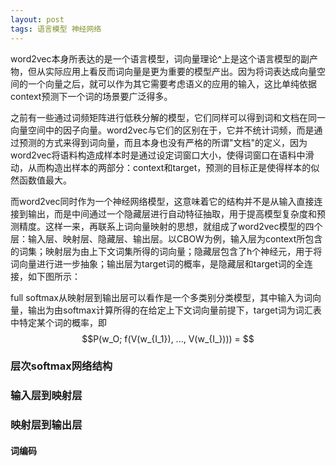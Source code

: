 ```yaml
---
layout: post
tags: 语言模型 神经网络
---
```


word2vec本身所表达的是一个语言模型，词向量理论^上是这个语言模型的副产物，但从实际应用上看反而词向量是更为重要的模型产出。因为将词表达成向量空间的一个向量之后，就可以作为其它需要考虑语义的应用的输入，这比单纯依据context预测下一个词的场景要广泛得多。

之前有一些通过词频矩阵进行低秩分解的模型，它们同样可以得到词和文档在同一向量空间中的因子向量。word2vec与它们的区别在于，它并不统计词频，而是通过预测的方式来得到词向量，而且本身也没有严格的所谓"文档"的定义，因为word2vec将语料构造成样本时是通过设定词窗口大小，使得词窗口在语料中滑动，从而构造出样本的两部分：context和target，预测的目标正是使得样本的似然函数值最大。

而word2vec同时作为一个神经网络模型，这意味着它的结构并不是从输入直接连接到输出，而是中间通过一个隐藏层进行自动特征抽取，用于提高模型复杂度和预测精度。这样一来，再联系上词向量映射的思想，就组成了word2vec模型的四个层：输入层、映射层、隐藏层、输出层。以CBOW为例，输入层为context所包含的词集；映射层为由上下文词集所得的词向量；隐藏层包含了h个神经元，用于将词向量进行进一步抽象；输出层为target词的概率，是隐藏层和target词的全连接，如下图所示：



full softmax从映射层到输出层可以看作是一个多类别分类模型，其中输入为词向量，输出为由softmax计算所得的在给定上下文词向量前提下，target词为词汇表中特定某个词的概率，即$$P(w_O; f(V(w_{I_1}), ..., V(w_{I_}))) = $$

### 层次softmax网络结构
### 输入层到映射层
### 映射层到输出层
#### 词编码
#### 

